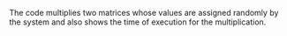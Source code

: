 The code multiplies two matrices whose values are assigned randomly by the system and also shows the time of execution for the multiplication. 
